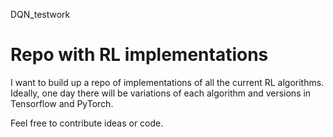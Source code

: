 DQN_testwork


# Repo with RL implementations
I want to build up a repo of implementations of all the current RL algorithms. 
Ideally, one day there will be variations of each algorithm and versions in Tensorflow and PyTorch.

Feel free to contribute ideas or code.

